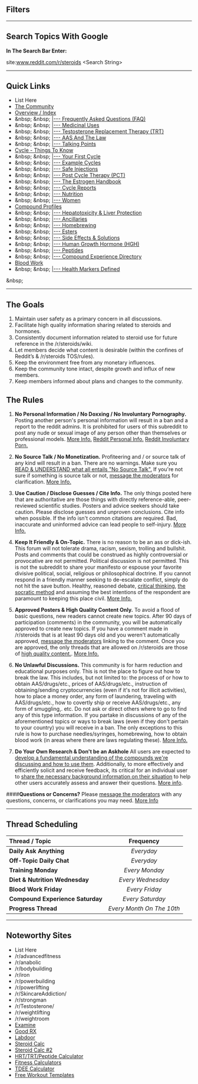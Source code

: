 Filters
------------------------------------

[](/r/steroids/search?q=flair%3Acycle&amp;restrict_sr=on&amp;sort=new#topiccycle)
[](/r/steroids/search?q=flair%3Abloodwork&amp;restrict_sr=on&amp;sort=new#topicbloodwork)
[](/r/steroids/search?q=flair%3Acompounds&amp;restrict_sr=on&amp;sort=new#topiccompounds)
[](/r/steroids/search?q=flair%3Ahelp&amp;restrict_sr=on&amp;sort=new#topichelp)
[](/r/steroids/search?q=flair%3Ahomebrew&amp;restrict_sr=on&amp;sort=new#topichomebrew)
[](/r/steroids/search?q=flair%3Anutrition&amp;restrict_sr=on&amp;sort=new#topicnutrition)
[](/r/steroids/search?q=flair%3Afemale&amp;restrict_sr=on&amp;sort=new#topicfemale)
[](/r/steroids/search?q=flair%3Aforum&amp;restrict_sr=on&amp;sort=new#topicforum)
[](/r/steroids/search?q=flair%3Aoff-topic&amp;restrict_sr=on&amp;sort=new#topicofftopic)
[](/r/steroids/search?q=flair%3Adiscussion&amp;restrict_sr=on&amp;sort=new#topicdiscussion)

***

Search Topics With Google
------------------------------------

**In The Search Bar Enter:**

site:www.reddit.com/r/steroids &lt;Search String&gt;

***

Quick Links
------------------------------------
* List Here
* [The Community](/r/steroids/wiki/index/subreddit_rules)
* [Overview / Index](/r/steroids/wiki)
* &amp;nbsp; &amp;nbsp; [|--- Frequently Asked Questions (FAQ)](/r/steroids/wiki/faq/list)
* &amp;nbsp; &amp;nbsp; [|--- Medicinal Uses](/r/steroids/wiki/medicinal/list)
* &amp;nbsp; &amp;nbsp; [|--- Testosterone Replacement Therapy (TRT)](/r/steroids/wiki/trt/list)
* &amp;nbsp; &amp;nbsp; [|--- AAS And The Law](/r/steroids/wiki/laws)
* &amp;nbsp; &amp;nbsp; [|--- Talking Points](/r/steroids/wiki/talkingpoints)  
* [Cycle - Things To Know](/r/steroids/wiki/thecycle/list)
* &amp;nbsp; &amp;nbsp; [|--- Your First Cycle](/r/steroids/wiki/your_first_cycle)
* &amp;nbsp; &amp;nbsp; [|--- Example Cycles](/r/steroids/wiki/thecycle/examples)
* &amp;nbsp; &amp;nbsp; [|--- Safe Injections](/r/steroids/wiki/thecycle/injecting)
* &amp;nbsp; &amp;nbsp; [|--- Post Cycle Therapy (PCT)](/r/steroids/wiki/thecycle/pct)
* &amp;nbsp; &amp;nbsp; [|--- The Estrogen Handbook](/r/steroids/wiki/the_estrogen_handbook)
* &amp;nbsp; &amp;nbsp; [|--- Cycle Reports](/r/steroids/wiki/reports/list)
* &amp;nbsp; &amp;nbsp; [|--- Nutrition](/r/steroids/wiki/nutrition)
* &amp;nbsp; &amp;nbsp; [|--- Women](/r/steroids/wiki/women)
* [Compound Profiles](/r/steroids/wiki/compounds/list)
* &amp;nbsp; &amp;nbsp; [|--- Hepatotoxicity &amp; Liver Protection](/r/steroids/wiki/hepatotoxicity)
* &amp;nbsp; &amp;nbsp; [|--- Ancillaries](/r/steroids/wiki/compounds/ancillaries)
* &amp;nbsp; &amp;nbsp; [|--- Homebrewing](/r/steroids/wiki/homebrew/list)
* &amp;nbsp; &amp;nbsp; [|--- Esters](/r/steroids/wiki/compounds/esters)
* &amp;nbsp; &amp;nbsp; [|--- Side Effects &amp; Solutions](/r/steroids/wiki/sides/list)
* &amp;nbsp; &amp;nbsp; [|--- Human Growth Hormone (HGH)](/r/steroids/wiki/growth_hormone)
* &amp;nbsp; &amp;nbsp; [|--- Peptides](/r/steroids/wiki/compounds/peptides)
* &amp;nbsp; &amp;nbsp; [|--- Compound Experience Directory](/r/steroids/wiki/compound_experience_threads)
* [Blood Work](/r/steroids/wiki/bloodwork/list) 
* &amp;nbsp; &amp;nbsp; [|--- Health Markers Defined](/r/steroids/wiki/bloodwork/health_markers)

&amp;nbsp;

***

The Goals
------------------------------  
1. Maintain user safety as a primary concern in all discussions.
2. Facilitate high quality information sharing related to steroids and hormones.
3. Consistently document information related to steroid use for future reference in the /r/steroids/wiki.
4. Let members decide what content is desirable (within the confines of Reddit’s &amp; /r/steroids TOS/rules). 
5. Keep the environment free from any monetary influences.
6. Keep the community tone intact, despite growth and influx of new members.
7. Keep members informed about plans and changes to the community.

The Rules  
---------------------
1. **No Personal Information / No Doxxing / No Involuntary Pornography.** Posting another person's personal information will result in a ban and a report to the reddit admins.  It is prohibited for users of this subreddit to post any nude or sexual image of any person other than themselves or professional models. [More Info.](/r/steroids/wiki/index/subreddit_rules#wiki_1._no_personal_information_.2F_no_doxxing_.2F_no_involuntary_pornography.) [Reddit Personal Info.](https://www.reddit.com/wiki/faq#wiki_is_posting_personal_information_ok.3F) [Reddit Involuntary Porn.](https://www.reddithelp.com/en/categories/rules-reporting/account-and-community-restrictions/do-not-post-involuntary-pornography)

2. **No Source Talk / No Monetization.** Profiteering and / or source talk of any kind will result in a ban.  There are no warnings. Make sure you [READ &amp; UNDERSTAND what all entails "No Source Talk".](/r/steroids/wiki/index/subreddit_rules#wiki_2._no_source_talk_.2F_no_monetization.) If you're not sure if something is source talk or not, [message the moderators](http://www.reddit.com/message/compose?to=%2Fr%2Fsteroids) for clarification. [More Info.](/r/steroids/wiki/index/subreddit_rules#wiki_2._no_source_talk_.2F_no_monetization.)

3. **Use Caution / Disclose Guesses / Cite Info.** The only things posted here that are authoritative are those things with directly reference-able, peer-reviewed scientific studies.  Posters and advice seekers should take caution. Please disclose guesses and unproven conclusions. Cite info when possible. If the info isn't common citations are required. Bad, inaccurate and uninformed advice can lead people to self-injury. [More Info.](/r/steroids/wiki/index/subreddit_rules#wiki_3._use_caution_.2F_disclose_guesses_.2F_cite_information)

4. **Keep It Friendly &amp; On-Topic.** There is no reason to be an ass or dick-ish. This forum will not tolerate drama, racism, sexism, trolling and bullshit. Posts and comments that could be construed as highly controversial or provocative are not permitted. Political discussion is not permitted. This is not the subreddit to share your manifesto or espouse your favorite divisive political, social, religious or philosophical doctrine. If you cannot respond in a friendly manner seeking to de-escalate conflict, simply do not hit the save button. Healthy, reasoned debate, [critical thinking](/r/steroids/wiki/critical_thinking), [the socratic method](http://en.wikipedia.org/wiki/Socratic_method) and assuming the best intentions of the respondent are paramount to keeping this place civil. [More Info.](/r/steroids/wiki/index/subreddit_rules#wiki_4._keep_it_friendly_and_on_topic.)

5. **Approved Posters &amp; High Quality Content Only.** To avoid a flood of basic questions, new readers cannot create new topics.  After 90 days of participation (comments) in the community, you will be automatically approved to create new topics. If you have a comment made in /r/steroids that is at least 90 days old and you weren't automatically approved, [message the moderators](http://www.reddit.com/message/compose?to=%2Fr%2Fsteroids) linking to the comment. Once you are approved, the only threads that are allowed on /r/steroids are those of [high quality content.](/r/steroids/wiki/index/subreddit_rules#wiki_what_is_low_quality_content.3F). [More Info.](/r/steroids/wiki/index/subreddit_rules#wiki_5._approved_posters_.26amp.3B_high_quality_content_only.)

6. **No Unlawful Discussions.** This community is for harm reduction and educational purposes only. This is not the place to figure out how to break the law. This includes, but not limited to: the process of or how to obtain AAS/drugs/etc., prices of AAS/drugs/etc., instruction of obtaining/sending cryptocurrencies (even if it's not for illicit activities), how to place a money order, any form of laundering, traveling with AAS/drugs/etc., how to covertly ship or receive AAS/drugs/etc., any form of smuggling,. etc. Do not ask or direct others where to go to find any of this type information. If you partake in discussions of any of the aforementioned topics or ways to break laws (even if they don't pertain to your country) you will receive in a ban. The only exceptions to this rule is how to purchase needles/syringes, homebrewing, how to obtain blood work (in areas where there are laws regulating these). [More Info.](/r/steroids/wiki/index/subreddit_rules#wiki_6._no_unlawful_discussions.)

7. **Do Your Own Research &amp; Don't be an Askhole** All users are expected to [develop a fundamental understanding of the compounds we're discussing and how to use them](https://www.reddit.com/r/steroids/wiki/index/subreddit_rules#wiki_do_your_own_research). Additionally, to more effectively and efficiently solicit and receive feedback, its critical for an individual user to [share the necessary background information on their situation](https://www.reddit.com/r/steroids/wiki/index/subreddit_rules#wiki_don.27t_be_an_askhole) to help other users accurately assess and answer their questions. [More info](https://www.reddit.com/r/steroids/wiki/index/subreddit_rules#wiki_7.3A_do_your_own_research_and_don.27t_be_an_askhole.).

####**Questions or Concerns?** Please [message the moderators](http://www.reddit.com/message/compose?to=%2Fr%2Fsteroids) with any questions, concerns, or clarifications you may need. [More Info](/r/steroids/wiki/index/subreddit_rules#wiki_questions_and_concerns.3F)

***

Thread Scheduling
------------------------------------
Thread / Topic | Frequency
:--------------|:--------------:
**Daily Ask Anything** | *Everyday*
**Off-Topic Daily Chat** | *Everyday*
**Training Monday** | *Every Monday*
**Diet &amp; Nutrition Wednesday** | *Every Wednesday*
**Blood Work Friday** | *Every Friday*
**Compound Experience Saturday** | *Every Saturday*
**Progress Thread** | *Every Month On The 10th*
 
***

Noteworthy Sites
------------------------------------
* List Here
* /r/advancedfitness
* /r/anabolic 
* /r/bodybuilding
* /r/iron
* /r/powerbuilding
* /r/powerlifting
* /r/SkincareAddiction/ 
* /r/strongman
* /r/Testosterone/
* /r/weightlifting
* /r/weightroom
* [Examine](https://examine.com/)
* [Good RX](http://www.goodrx.com/)
* [Labdoor](https://labdoor.com/)
* [Steroid Calc](http://www.steroidplanner.com/)
* [Steroid Calc #2](http://www.steroidplotter.com/)
* [HRT/TRT/Peptide Calculator](http://hrtcalculator.weebly.com/)
* [Fitness Calculators](https://www.calculator.net/fitness-and-health-calculator.html)
* [TDEE Calculator](https://www.calculator.net/tdee-calculator.html)
* [Free Workout Templates](https://liftvault.com/)